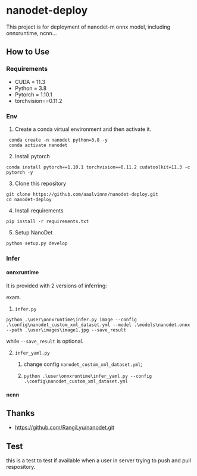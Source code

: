 # nanodet-deploy
This project is for deployment of nanodet-m onnx model, including onnxruntime, ncnn...

## How to Use

### Requirements

- CUDA = 11.3
- Python = 3.8
- Pytorch = 1.10.1
- torchvision==0.11.2

### Env

1. Create a conda virtual environment and then activate it.

```
 conda create -n nanodet python=3.8 -y
 conda activate nanodet
```

2. Install pytorch

```
conda install pytorch==1.10.1 torchvision==0.11.2 cudatoolkit=11.3 -c pytorch -y
```

3. Clone this repository

```
git clone https://github.com/aaalvinnn/nanodet-deploy.git
cd nanodet-deploy
```

4. Install requirements

```
pip install -r requirements.txt
```

5. Setup NanoDet

```
python setup.py develop
```

### Infer

#### onnxruntime

It is provided with 2 versions of inferring:

exam.

1. `infer.py`

```
python .\user\onnxruntime\infer.py image --config .\config\nanodet_custom_xml_dataset.yml --model .\models\nanodet.onnx --path .\user\images\image1.jpg --save_result
```

while `--save_result` is optional.

2. `infer_yaml.py`

   1. change config `nanodet_custom_xml_dataset.yml`;

   2. ```
      python .\user\onnxruntime\infer_yaml.py --config .\config\nanodet_custom_xml_dataset.yml
      ```

#### ncnn





## Thanks

- https://github.com/RangiLyu/nanodet.git

## Test

this is a test to test if available when a user in server trying to push and pull respository.